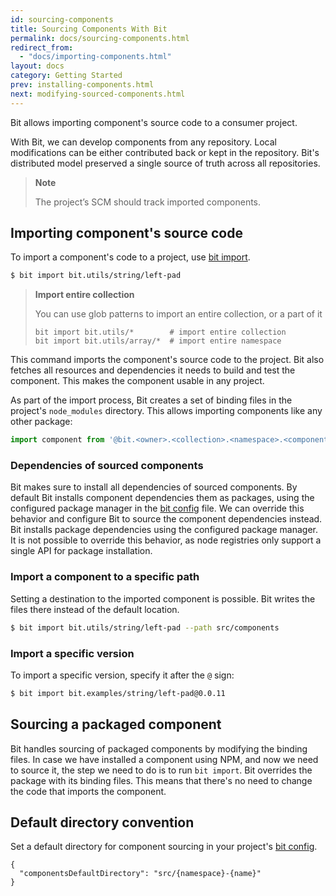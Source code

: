 ```yaml
---
id: sourcing-components
title: Sourcing Components With Bit
permalink: docs/sourcing-components.html
redirect_from:
  - "docs/importing-components.html"
layout: docs
category: Getting Started
prev: installing-components.html
next: modifying-sourced-components.html
---
```


Bit allows importing component's source code to a consumer project.

With Bit, we can develop components from any repository. Local modifications can be either contributed back or kept in the repository. Bit's distributed model preserved a single source of truth across all repositories.

> **Note**
>
> The project’s SCM should track imported components.

## Importing component's source code

To import a component's code to a project, use [bit import](/docs/cli-import.html).

```bash
$ bit import bit.utils/string/left-pad
```

> **Import entire collection**
>
> You can use glob patterns to import an entire collection, or a part of it
>
> ```
> bit import bit.utils/*        # import entire collection
> bit import bit.utils/array/*  # import entire namespace
> ```

This command imports the component's source code to the project. Bit also fetches all resources and dependencies it needs to build and test the component. This makes the component usable in any project.

As part of the import process, Bit creates a set of binding files in the project's `node_modules` directory. This allows importing components like any other package:

```js
import component from '@bit.<owner>.<collection>.<namespace>.<component-name>';
```

### Dependencies of sourced components

Bit makes sure to install all dependencies of sourced components. By default Bit installs component dependencies them as packages, using the configured package manager in the [bit config](/docs/conf-bit-json.html) file. We can override this behavior and configure Bit to source the component dependencies instead.  
Bit installs package dependencies using the configured package manager. It is not possible to override this behavior, as node registries only support a single API for package installation.

### Import a component to a specific path

Setting a destination to the imported component is possible. Bit writes the files there instead of the default location.

```bash
$ bit import bit.utils/string/left-pad --path src/components
```

### Import a specific version

To import a specific version, specify it after the `@` sign:

```bash
$ bit import bit.examples/string/left-pad@0.0.11
```

## Sourcing a packaged component

Bit handles sourcing of packaged components by modifying the binding files. In case we have installed a component using NPM, and now we need to source it, the step we need to do is to run `bit import`. Bit overrides the package with its binding files. This means that there's no need to change the code that imports the component.

## Default directory convention

Set a default directory for component sourcing in your project's [bit config](/docs/conf-bit-json.html#componentsdefaultdirectory--string).

```js{2}
{
  "componentsDefaultDirectory": "src/{namespace}-{name}"
}
```

